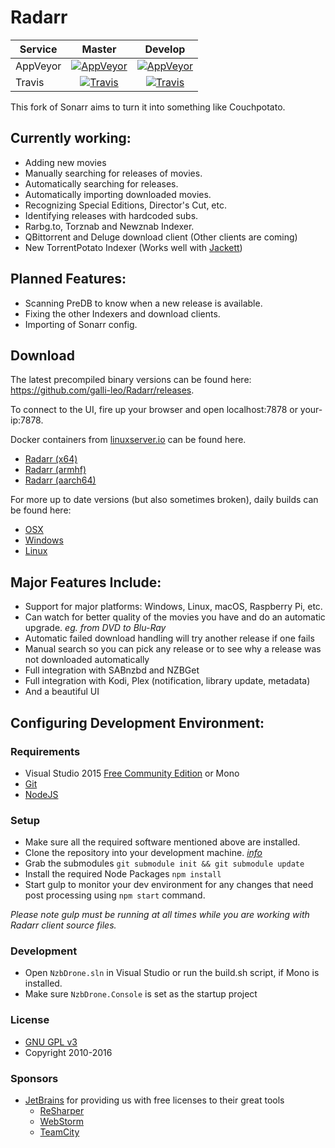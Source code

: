 # Radarr

| Service  | Master                      | Develop                      |
|----------|:---------------------------:|:----------------------------:|
| AppVeyor | [![AppVeyor](https://img.shields.io/appveyor/ci/galli-leo/Radarr/master.svg?maxAge=60&style=flat-square)](https://ci.appveyor.com/project/galli-leo/Radarr) | [![AppVeyor](https://img.shields.io/appveyor/ci/galli-leo/Radarr-usby1/develop.svg?maxAge=60&style=flat-square)](https://ci.appveyor.com/project/galli-leo/Radarr-usby1) |
| Travis   | [![Travis](https://img.shields.io/travis/galli-leo/Radarr/master.svg?maxAge=60&style=flat-square)](https://travis-ci.org/galli-leo/Radarr) | [![Travis](https://img.shields.io/travis/galli-leo/Radarr/develop.svg?maxAge=60&style=flat-square)](https://travis-ci.org/galli-leo/Radarr) |

This fork of Sonarr aims to turn it into something like Couchpotato.

## Currently working:

* Adding new movies
* Manually searching for releases of movies.
* Automatically searching for releases.
* Automatically importing downloaded movies.
* Recognizing Special Editions, Director's Cut, etc.
* Identifying releases with hardcoded subs.
* Rarbg.to, Torznab and Newznab Indexer.
* QBittorrent and Deluge download client (Other clients are coming)
* New TorrentPotato Indexer (Works well with [Jackett](https://github.com/Jackett/Jackett))

## Planned Features:

* Scanning PreDB to know when a new release is available.
* Fixing the other Indexers and download clients.
* Importing of Sonarr config.

## Download

The latest precompiled binary versions can be found here: https://github.com/galli-leo/Radarr/releases.

To connect to the UI, fire up your browser and open localhost:7878 or your-ip:7878.

Docker containers from [linuxserver.io](https://linuxserver.io) can be found here.
* [Radarr (x64)](https://hub.docker.com/r/linuxserver/radarr/)
* [Radarr (armhf)](https://hub.docker.com/r/lsioarmhf/radarr/)
* [Radarr (aarch64)](https://hub.docker.com/r/lsioarmhf/radarr-aarch64/)

For more up to date versions (but also sometimes broken), daily builds can be found here:
* [OSX](https://leonardogalli.ch/radarr/builds/latest.php?os=osx)
* [Windows](https://leonardogalli.ch/radarr/builds/latest.php?os=windows)
* [Linux](https://leonardogalli.ch/radarr/builds/latest.php?os=mono)

## Major Features Include:

* Support for major platforms: Windows, Linux, macOS, Raspberry Pi, etc.
* Can watch for better quality of the movies you have and do an automatic upgrade. *eg. from DVD to Blu-Ray*
* Automatic failed download handling will try another release if one fails
* Manual search so you can pick any release or to see why a release was not downloaded automatically
* Full integration with SABnzbd and NZBGet
* Full integration with Kodi, Plex (notification, library update, metadata)
* And a beautiful UI

## Configuring Development Environment:

### Requirements

* Visual Studio 2015 [Free Community Edition](https://www.visualstudio.com/en-us/products/visual-studio-community-vs.aspx) or Mono
* [Git](https://git-scm.com/downloads)
* [NodeJS](https://nodejs.org/download/)

### Setup

* Make sure all the required software mentioned above are installed.
* Clone the repository into your development machine. [*info*](https://help.github.com/articles/working-with-repositories)
* Grab the submodules `git submodule init && git submodule update`
* Install the required Node Packages `npm install`
* Start gulp to monitor your dev environment for any changes that need post processing using `npm start` command.

*Please note gulp must be running at all times while you are working with Radarr client source files.*

### Development

* Open `NzbDrone.sln` in Visual Studio or run the build.sh script, if Mono is installed.
* Make sure `NzbDrone.Console` is set as the startup project

### License

* [GNU GPL v3](http://www.gnu.org/licenses/gpl.html)
* Copyright 2010-2016

### Sponsors

* [JetBrains](http://www.jetbrains.com/) for providing us with free licenses to their great tools
    * [ReSharper](http://www.jetbrains.com/resharper/)
    * [WebStorm](http://www.jetbrains.com/webstorm/)
    * [TeamCity](http://www.jetbrains.com/teamcity/)
